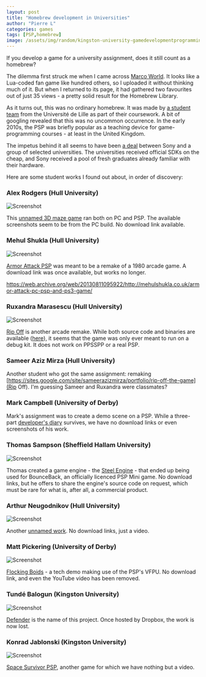```yaml
---
layout: post
title: "Homebrew development in Universities"
author: "Pierre L"
categories: games
tags: [PSP,homebrew]
image: /assets/img/random/kingston-university-gamedevelopmentprogrammingmsc.webp
---
```


If you develop a game for a university assignment, does it still count as a homebrew?

The dilemma first struck me when I came across [Marco World](https://archive.org/details/themarcoworld-1.1.3.7z). It looks like a Lua-coded fan game like hundred others, so I uploaded it without thinking much of it. But when I returned to its page, it had gathered two favourites out of just 35 views - a pretty solid result for the Homebrew Library. 

As it turns out, this was no ordinary homebrew. It was made by [a student team](https://code.google.com/archive/p/themarcoworld/downloads) from the Université de Lille as part of their coursework. A bit of googling revealed that this was no uncommon occurrence. In the early 2010s, the PSP was briefly popular as a teaching device for game-programming courses - at least in the United Kingdom. 

The impetus behind it all seems to have been [a deal](https://www.bit-tech.net/news/gaming/sony_gives_universities_psp_sdk/1/) between Sony and a group of selected universities. The universities received official SDKs on the cheap, and Sony received a pool of fresh graduates already familiar with their hardware. 

Here are some student works I found out about, in order of discovery:

### Alex Rodgers (Hull University)

![Screenshot](https://github.com/PSP-Archive/PSP-Archive.github.io/raw/gh-pages/assets/img/random/alexrodgers.webp)

This [unnamed 3D maze game](https://alexrodgers.co.uk/2014/02/13/opengl-cross-platform-pcpsp-game-coursework/) ran both on PC and PSP. The available screenshots seem to be from the PC build. No download link available.

### Mehul Shukla (Hull University)

![Screenshot](https://github.com/PSP-Archive/PSP-Archive.github.io/raw/gh-pages/assets/img/random/MehulShukla.webp)

[Armor Attack PSP](https://mehulshukla.wordpress.com/armor-attack-pc-psp-and-ps3-game/) was meant to be a remake of a 1980 arcade game. A download link was once available, but works no longer.

https://web.archive.org/web/20130811095922/http://mehulshukla.co.uk/armor-attack-pc-psp-and-ps3-game/

### Ruxandra Marasescu (Hull University)

![Screenshot](https://github.com/PSP-Archive/PSP-Archive.github.io/raw/gh-pages/assets/img/random/RuxandraMarasescu.webp)

[Rip Off](https://sites.google.com/site/ruxandragraphics/Applications-done-during-MSc/rip-off) is another arcade remake. While both source code and binaries are available ([here](https://archive.org/details/rip-off.-7z)), it seems that the game was only ever meant to run on a debug kit. It does not work on PPSSPP or a real PSP.

### Sameer Aziz Mirza (Hull University)

Another student who got the same assignment: remaking [https://sites.google.com/site/sameerazizmirza/portfolio/rip-off-the-game](Rip Off). I'm guessing Sameer and Ruxandra were classmates?

### Mark Campbell (University of Derby)

Mark's assignment was to create a demo scene on a PSP. While a three-part [developer's diary](https://markcampbellprogrammer.wordpress.com/category/university-work/psp-demo-scene-project/development-report-psp-demo/) survives, we have no download links or even screenshots of his work.

### Thomas Sampson (Sheffield Hallam University)

![Screenshot](https://github.com/PSP-Archive/PSP-Archive.github.io/raw/gh-pages/assets/img/random/ThomasSampson.webp)

Thomas created a game engine - the [Steel Engine](https://tomtech999.wordpress.com/my_portfolio/) - that ended up being used for BounceBack, an officially licenced PSP Mini game. No download links, but he offers to share the engine's source code on request, which must be rare for what is, after all, a commercial product.

### Arthur Neugodnikov (Hull University)

![Screenshot](https://github.com/PSP-Archive/PSP-Archive.github.io/raw/gh-pages/assets/img/random/ArthurNeugodnikov.webp)


Another [unnamed work](https://neugodnikov.com/works/cross-platform-psp-and-windows-game/). No download links, just a video.

### Matt Pickering (University of Derby)

![Screenshot](https://github.com/PSP-Archive/PSP-Archive.github.io/raw/gh-pages/assets/img/random/MattPickering.webp)

[Flocking Boids](https://mattpickering.wordpress.com/2011/07/14/psp-flocking-boids/#more-160) - a tech demo making use of the PSP's VFPU. No download link, and even the YouTube video has been removed.

### Tundé Balogun (Kingston University)

![Screenshot](https://github.com/PSP-Archive/PSP-Archive.github.io/raw/gh-pages/assets/img/random/TundeBalogun.webp)

[Defender](https://tundebalogun.com/portfolio-2/) is the name of this project. Once hosted by Dropbox, the work is now lost.

### Konrad Jablonski (Kingston University)

![Screenshot](https://github.com/PSP-Archive/PSP-Archive.github.io/raw/gh-pages/assets/img/random/KonradJablonski.webp)

[Space Survivor PSP](http://www.konradjablonski.co.uk/space-survivor-psp/), another game for which we have nothing but a video.
